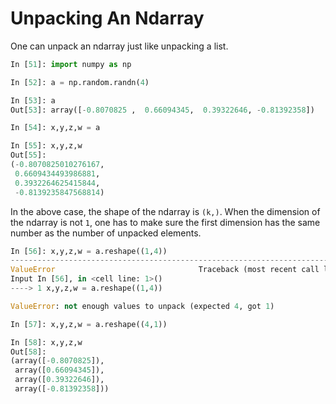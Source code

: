 # Unpacking An Ndarray
One can unpack an ndarray just like unpacking a list.
```python
In [51]: import numpy as np

In [52]: a = np.random.randn(4)

In [53]: a
Out[53]: array([-0.8070825 ,  0.66094345,  0.39322646, -0.81392358])

In [54]: x,y,z,w = a

In [55]: x,y,z,w
Out[55]:
(-0.8070825010276167,
 0.6609434493986881,
 0.3932264625415844,
 -0.8139235847568814)
```


In the above case, the shape of the ndarray is `(k,)`. When the dimension
of the ndarray is not `1`, one has to make sure the first dimension has the
same number as the number of unpacked elements.
```python
In [56]: x,y,z,w = a.reshape((1,4))
---------------------------------------------------------------------------
ValueError                                Traceback (most recent call last)
Input In [56], in <cell line: 1>()
----> 1 x,y,z,w = a.reshape((1,4))

ValueError: not enough values to unpack (expected 4, got 1)

In [57]: x,y,z,w = a.reshape((4,1))

In [58]: x,y,z,w
Out[58]:
(array([-0.8070825]),
 array([0.66094345]),
 array([0.39322646]),
 array([-0.81392358]))
```
